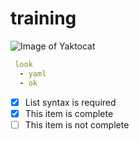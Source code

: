# training

![Image of Yaktocat](https://octodex.github.com/images/yaktocat.png)

``` yaml
 look
  - yaml
  - ok

```

- [x] List syntax is required
- [x] This item is complete
- [ ] This item is not complete
